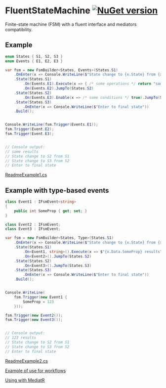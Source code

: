 # FluentStateMachine [![NuGet version](https://badge.fury.io/nu/FluentStateMachine.svg)](http://badge.fury.io/nu/FluentStateMachine)
Finite-state machine (FSM) with a fluent interface and mediators compatibility.

## Example
```C#
enum States { S1, S2, S3 }
enum Events { E1, E2, E3 }
```
```C#
var fsm = new FsmBuilder<States, Events>(States.S1)
    .OnEnter(x => Console.WriteLine($"State change to {x.State} from {x.PrevState}"))
    .State(States.S1)
        .On(Events.E1).Execute(x => { /* some operations */ return "some results"; })
        .On(Events.E2).JumpTo(States.S2)
    .State(States.S2)
        .On(Events.E3).Enable(x => /* some conditions */ true).JumpTo(States.S3)
    .State(States.S3)
        .OnEnter(x => Console.WriteLine($"Enter to final state"))
    .Build();


Console.WriteLine(fsm.Trigger(Events.E1));
fsm.Trigger(Event.E2);
fsm.Trigger(Event.E3);


// Console output:
// some results
// State change to S2 from S1
// State change to S3 from S2
// Enter to final state
```

[ReadmeExample1.cs](https://github.com/mustaddon/StateMachine/blob/master/Examples/Example.ConsoleApp/ReadmeExample1.cs)


## Example with type-based events
```C#
class Event1 : IFsmEvent<string>
{
    public int SomeProp { get; set; }
}

class Event2 : IFsmEvent;
class Event3 : IFsmEvent;
```
```C#
var fsm = new FsmBuilder<States, Type>(States.S1)
    .OnEnter(x => Console.WriteLine($"State change to {x.State} from {x.PrevState}"))
    .State(States.S1)
        .On<Event1, string>().Execute(x => $"{x.Data.SomeProp} results")
        .On<Event2>().JumpTo(States.S2)
    .State(States.S2)
        .On<Event3>().JumpTo(States.S3)
    .State(States.S3)
        .OnEnter(x => Console.WriteLine($"Enter to final state"))
    .Build();


Console.WriteLine(
    fsm.Trigger(new Event1 { 
        SomeProp = 123 
    }));

fsm.Trigger(new Event2());
fsm.Trigger(new Event3());


// Console output:
// 123 results
// State change to S2 from S1
// State change to S3 from S2
// Enter to final state
```
[ReadmeExample2.cs](https://github.com/mustaddon/StateMachine/blob/master/Examples/Example.ConsoleApp/ReadmeExample2.cs)

[Example of use for workflows](https://github.com/mustaddon/StateMachine/blob/master/Examples/Example.ConsoleApp/WorkflowExample.cs)

[Using with MediatR](https://github.com/mustaddon/StateMachine/tree/master/FluentStateMachine.MediatR#fluentstatemachinemediatr-)
